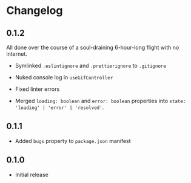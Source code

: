 # Changelog

## 0.1.2

All done over the course of a soul-draining 6-hour-long flight with no internet.

- Symlinked `.eslintignore` and `.prettierignore` to `.gitignore`

- Nuked console log in `useGifController`

- Fixed linter errors

- Merged `loading: boolean` and `error: boolean` properties into `state: 'loading' | 'error' | 'resolved'`.

## 0.1.1

- Added `bugs` property to `package.json` manifest

## 0.1.0

- Initial release
